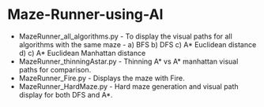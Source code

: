 # Maze-Runner-using-AI


- MazeRunner_all_algorithms.py - To display the visual paths for all algorithms with the same maze
                               - a) BFS b) DFS c) A* Euclidean distance d) c) A* Euclidean Manhattan distance
- MazeRunner_thinningAstar.py - Thinning A* vs A* manhattan visual paths for comparison.
- MazeRunner_Fire.py - Displays the maze with Fire.
- MazeRunner_HardMaze.py - Hard maze generation and visual path display for both DFS and A*.
